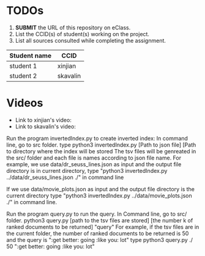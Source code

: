 
# TODOs

1. **SUBMIT** the URL of this repository on eClass. 
2. List the CCID(s) of student(s) working on the project.
3. List all sources consulted while completing the assignment.

|Student name|  CCID  |
|------------|--------|
|student 1   |xinjian |
|student 2   |skavalin|


# Videos

* Link to xinjian's video:
* Link to skavalin's video:

Run the program invertedIndex.py to create inverted index: In command line, go to src folder. type python3 invertedIndex.py [Path to json file] [Path to directory where the index will be stored
The tsv files will be genreated in the src/ folder and each file is names according to json file name.
For example, we use data/dr_seuss_lines.json as input and the output file directory is in current directory,
type "python3 invertedIndex.py ../data/dr_seuss_lines.json ./" in command line

If we use data/movie_plots.json as input and the output file directory is the current directory
type "python3 invertedIndex.py ../data/movie_plots.json ./" in command line.

Run the program query.py to run the query. In Command line, go to src/ folder.
python3 query.py [path to the tsv files are stored] [the number k of ranked documents to be returned] "query"
For example, if the tsv files are in the current folder, the number of ranked documents to be returned is 50 and the query is ":get better: going :like you: lot"
type python3 query.py ./ 50 ":get better: going :like you: lot"